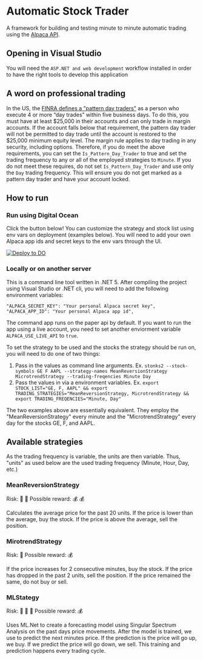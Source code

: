# Automatic Stock Trader

A framework for building and testing minute to minute automatic trading using the [Alpaca API](https://alpaca.markets/).

## Opening in Visual Studio

You will need the `ASP.NET and web development` workflow installed in order to have the right tools to develop this application

## A word on professional trading

In the US, the [FINRA defines a "pattern day traders"](https://www.finra.org/investors/learn-to-invest/advanced-investing/day-trading-margin-requirements-know-rules) as a person who execute 4 or more “day trades” 
within five business days. To do this, you must have at least $25,000 in their accounts and can only trade in margin accounts.  If the account falls below that requirement, the pattern day trader will not be 
permitted to day trade until the account is restored to the $25,000 minimum equity level. The margin rule applies to day trading in any security, including options. Therefore, if you do meet the above requirements, 
you can set the `Is_Pattern_Day_Trader` to true and set the trading frequency to any or all of the employed strategies to `Minute`. If you do not meet these requires, do not set `Is_Pattern_Day_Trader`
and use only the `Day` trading frequency. This will ensure you do not get marked as a pattern day trader and have your account locked.

## How to run

### Run using Digital Ocean

Click the button below! You can customize the strategy and stock list using env vars on deployment (examples below). You will need to add your own Alpaca app ids and secret keys to the env vars through the UI.

 [![Deploy to DO](https://mp-assets1.sfo2.digitaloceanspaces.com/deploy-to-do/do-btn-blue.svg)](https://cloud.digitalocean.com/apps/new?repo=https://github.com/Schentrup-Software/Automatic-Stock-Trader/tree/master)
 
### Locally or on another server

This is a command line tool written in .NET 5. After compiling the project using Visual Studio or .NET cli,
you will need to add the following environment variables:

```
"ALPACA_SECRET_KEY": "Your personal Alpaca secret key",
"ALPACA_APP_ID": "Your personal Alpaca app id",
```

The command app runs on the paper api by default. If you want to run the app using a live account, you need to set another enviorment variable `ALPACA_USE_LIVE_API` to `true`.

To set the strategy to be used and the stocks the strategy should be run on, you will need to do one of two things:

1. Pass in the values as command line arguments. Ex. `stonks2 --stock-symbols GE F AAPL --strategy-names MeanReversionStrategy MicrotrendStrategy --trading-freqencies Minute Day`
2. Pass the values in via a environment variables. Ex. `export STOCK_LIST="GE, F, AAPL" && export TRADING_STRATEGIES="MeanReversionStrategy, MicrotrendStrategy && export TRADING_FREQENCIES="Minute, Day"`

The two examples above are essentially equivalent. They employ the "MeanReversionStrategy" every minute and the "MicrotrendStrategy" every day for the stocks GE, F, and AAPL.

## Available strategies

As the trading frequency is variable, the units are then variable. Thus, "units" as used below are the used trading frequency (Minute, Hour, Day, etc.)

### MeanReversionStrategy

Risk: :dragon_face: :dragon_face:
Possible reward: :moneybag: :moneybag:

Calculates the average price for the past 20 units. If the price is lower than the average, buy the stock. If
the price is above the average, sell the position.

### MirotrendStrategy

Risk: :dragon_face:
Possible reward: :moneybag:

If the price increases for 2 consecutive minutes, buy the stock. If the price has dropped in the past 2 units, sell the
position. If the price remained the same, do not buy or sell.

### MLStategy

Risk: :dragon_face: :dragon_face: :dragon_face:
Possible reward: :moneybag:

Uses ML.Net to create a forecasting model using Singular Spectrum Analysis on the past days price movements. After the 
model is trained, we use to predict the next minutes price. If the prediction is the price will go up, we buy. If we predict
the price will go down, we sell. This training and prediction happens every trading cycle. 

